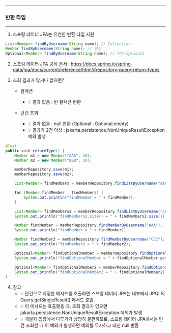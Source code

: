 -----
### 반환 타입
-----
1. 스프링 데이터 JPA는 유연한 반환 타입 지원
```java
List<Member> findByUsername(String name); // Collection
Member findByUsername(String name); // 단건
Optional<Member> findByUsername(String name); // 단건 Optional
```

2. 스프링 데이터 JPA 공식 문서 : https://docs.spring.io/spring-data/jpa/docs/current/reference/html/#repository-query-return-types

3. 조회 결과가 많거나 없으면?
   - 컬렉션
     + 💡 결과 없음 : 빈 컬렉션 반환

   - 단건 조회
     + 💡 결과 없음 : null 반환 (Optional : Optional.empty)
     + 💡 결과가 2건 이상 : jakarta.persistence.NonUniqueResultException 예외 발생
```java
@Test
public void returnType() {
    Member m1 = new Member("AAA", 10);
    Member m2 = new Member("BBB", 20);

    memberRepository.save(m1);
    memberRepository.save(m2);

    List<Member> findMembers = memberRepository.findListByUsername("AAA");

    for (Member findMember : findMembers) {
        System.out.println("findMember = " + findMember);
    }

    List<Member> findMembers2 = memberRepository.findListByUsername("CCC"); // 빈 컬렉션 반환
    System.out.println("findMembers2.size() = " + findMembers2.size());

    Member findMember = memberRepository.findMemberByUsername("AAA");
    System.out.println("findMember = " + findMember);

    Member findMember2 = memberRepository.findMemberByUsername("CCC"); // JPA : 예외 반환, Spring Data JPA : null 반환
    System.out.println("findMember2 = " + findMember2);

    Optional<Member> findOptionalMember = memberRepository.findOptionalMemberByUsername("AAA");
    System.out.println("findOptionalMember = " + findOptionalMember.get());

    Optional<Member> findOptionalMember2 = memberRepository.findOptionalMemberByUsername("CCC");
    System.out.println("findOptionalMember2 = " + findOptionalMember2); // Optional.empty
}
```

4. 참고
   - 💡 단건으로 지정한 메서드를 호출하면 스프링 데이터 JPA는 내부에서 JPQL의 Query.getSingleResult() 메서드 호출
   - 💡 이 메서드는 호출했을 때, 조회 결과가 없으면 jakarta.persistence.NonUniqueResultException 예외가 발생
   - 💡 개발자 입장에서 다루기가 상당히 불편하므로, 스프링 데이터 JPA에서는 단건 조회할 때 이 예외가 발생하면 예외를 무시하고 대신 null 반환
     
